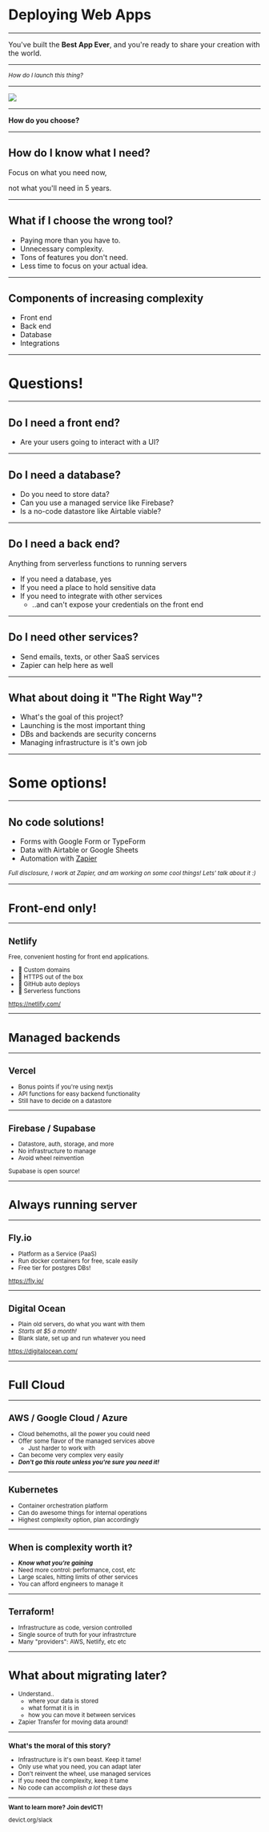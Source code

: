 # Deploying Web Apps

---

You've built the **Best App Ever**, and you're ready to share your creation with
the world.

---

<small>_How do I launch this thing?_</small>

---

![](/img/deploy-option-logos.png)

---

**How do you choose?**

---

## How do I know what I need?

Focus on what you need now,

not what you'll need in 5 years.

---

## What if I choose the wrong tool?

- Paying more than you have to.
- Unnecessary complexity.
- Tons of features you don't need.
- Less time to focus on your actual idea.

---

## Components of increasing complexity

- Front end
- Back end
- Database
- Integrations

---

# Questions!

---

## Do I need a front end?

- Are your users going to interact with a UI?

---

## Do I need a database?

- Do you need to store data?
- Can you use a managed service like Firebase?
- Is a no-code datastore like Airtable viable?

---

## Do I need a back end?

Anything from serverless functions to running servers

- If you need a database, yes
- If you need a place to hold sensitive data
- If you need to integrate with other services
  - ..and can't expose your credentials on the front end

---

## Do I need other services?

- Send emails, texts, or other SaaS services
- Zapier can help here as well

---

## What about doing it "The Right Way"?

- What's the goal of this project?
- Launching is the most important thing
- DBs and backends are security concerns
- Managing infrastructure is it's own job

---

# Some options!

---

## No code solutions!

- Forms with Google Form or TypeForm
- Data with Airtable or Google Sheets
- Automation with [Zapier](https://zapier.com)

<small>_Full disclosure, I work at Zapier, and am working on some cool things! Lets' talk about it :)_</snall>

---

# Front-end only!

---

## Netlify

Free, convenient hosting for front end applications.

- 🎉 Custom domains
- 🎉 HTTPS out of the box
- 🎉 GitHub auto deploys
- 🎉 Serverless functions

https://netlify.com/

---

# Managed backends

---

## Vercel

- Bonus points if you're using nextjs
- API functions for easy backend functionality
- Still have to decide on a datastore

---

## Firebase / Supabase

- Datastore, auth, storage, and more
- No infrastructure to manage
- Avoid wheel reinvention

Supabase is open source!

---

# Always running server

---

## Fly.io

- Platform as a Service (PaaS)
- Run docker containers for free, scale easily
- Free tier for postgres DBs!

https://fly.io/

---

## Digital Ocean

- Plain old servers, do what you want with them
- _Starts at $5 a month!_
- Blank slate, set up and run whatever you need

https://digitalocean.com/

---

# Full Cloud

---

## AWS / Google Cloud / Azure

- Cloud behemoths, all the power you could need
- Offer some flavor of the managed services above
  - Just harder to work with
- Can become very complex very easily
- **_Don't go this route unless you're sure you need it!_**

---

## Kubernetes

- Container orchestration platform
- Can do awesome things for internal operations
- Highest complexity option, plan accordingly

---

## When is complexity worth it?

- **_Know what you're gaining_**
- Need more control: performance, cost, etc
- Large scales, hitting limits of other services
- You can afford engineers to manage it

---

## Terraform!

- Infrastructure as code, version controlled
- Single source of truth for your infrastrcture
- Many "providers": AWS, Netlify, etc etc

---

# What about migrating later?

- Understand..
  - where your data is stored
  - what format it is in
  - how you can move it between services
- Zapier Transfer for moving data around!

---

### What's the moral of this story?

- Infrastructure is it's own beast. Keep it tame!
- Only use what you need, you can adapt later
- Don't reinvent the wheel, use managed services
- If you need the complexity, keep it tame
- No code can accomplish _a lot_ these days

---

**Want to learn more? Join devICT!**

devict.org/slack
